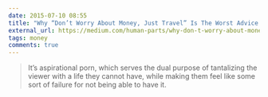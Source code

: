 ```yaml
---
date: 2015-07-10 08:55
title: "Why “Don’t Worry About Money, Just Travel” Is The Worst Advice Of All Time"
external_url: https://medium.com/human-parts/why-don-t-worry-about-money-just-travel-is-the-worst-advice-of-all-time-72d065fb186b
tags: money
comments: true
---
```


>It’s aspirational porn, which serves the dual purpose of tantalizing the viewer with a life they cannot have, while making them feel like some sort of failure for not being able to have it.
